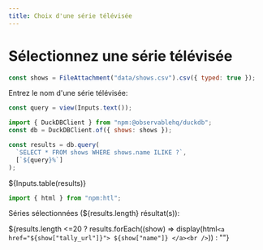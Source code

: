 ```yaml
---
title: Choix d'une série télévisée
---
```


# Sélectionnez une série télévisée

```js
const shows = FileAttachment("data/shows.csv").csv({ typed: true });
```

Entrez le nom d'une série télévisée:

```js
const query = view(Inputs.text());
```

```js
import { DuckDBClient } from "npm:@observablehq/duckdb";
const db = DuckDBClient.of({ shows: shows });
```

```js
const results = db.query(
  `SELECT * FROM shows WHERE shows.name ILIKE ?`,
  [`${query}%`]
);
```

${Inputs.table(results)}

```js
import { html } from "npm:htl";
```

Séries sélectionnées (${results.length} résultat(s)):

${results.length <=20 ? results.forEach((show) => display(html`<a href="${show["tally_url"]}">
${show["name"]}
</a><br />`)) : ""}

</div>

